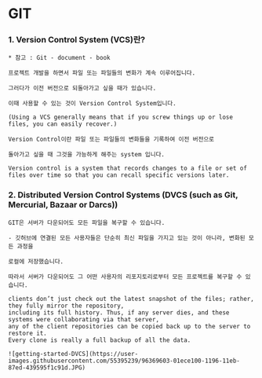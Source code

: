 # GIT 


### 1. Version Control System (VCS)란?

    * 참고 : Git - document - book

    프로젝트 개발을 하면서 파일 또는 파일들의 변화가 계속 이루어집니다.
    
    그러다가 이전 버전으로 되돌아가고 싶을 때가 있습니다.
    
    이때 사용할 수 있는 것이 Version Control System입니다. 
    
    (Using a VCS generally means that if you screw things up or lose files, you can easily recover.)
    
    Version Control이란 파일 또는 파일들의 변화들을 기록하여 이전 버전으로 
    
    돌아가고 싶을 때 그것을 가능하게 해주는 system 입니다. 
    
    Version control is a system that records changes to a file or set of files over time so that you can recall specific versions later. 

### 2. Distributed Version Control Systems (DVCS (such as Git, Mercurial, Bazaar or Darcs))

    GIT은 서버가 다운되어도 모든 파일을 복구할 수 있습니다.
    
    - 깃허브에 연결된 모든 사용자들은 단순히 최신 파일을 가지고 있는 것이 아니라, 변화된 모든 과정을
    
    로컬에 저장했습니다.
    
    따라서 서버가 다운되어도 그 어떤 사용자의 리포지토리로부터 모든 프로젝트를 복구할 수 있습니다.
    
    clients don’t just check out the latest snapshot of the files; rather, they fully mirror the repository, 
    including its full history. Thus, if any server dies, and these systems were collaborating via that server, 
    any of the client repositories can be copied back up to the server to restore it. 
    Every clone is really a full backup of all the data.
    
    ![getting-started-DVCS](https://user-images.githubusercontent.com/55395239/96369603-01ece100-1196-11eb-87ed-439595f1c91d.JPG)
